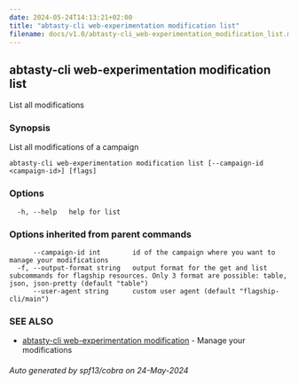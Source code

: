 ```yaml
---
date: 2024-05-24T14:13:21+02:00
title: "abtasty-cli web-experimentation modification list"
filename: docs/v1.0/abtasty-cli_web-experimentation_modification_list.md
---
```

## abtasty-cli web-experimentation modification list

List all modifications

### Synopsis

List all modifications of a campaign

```
abtasty-cli web-experimentation modification list [--campaign-id <campaign-id>] [flags]
```

### Options

```
  -h, --help   help for list
```

### Options inherited from parent commands

```
      --campaign-id int        id of the campaign where you want to manage your modifications
  -f, --output-format string   output format for the get and list subcommands for flagship resources. Only 3 format are possible: table, json, json-pretty (default "table")
      --user-agent string      custom user agent (default "flagship-cli/main")
```

### SEE ALSO

* [abtasty-cli web-experimentation modification](/docs/v1.0/abtasty-cli_web-experimentation_modification.md)	 - Manage your modifications

###### Auto generated by spf13/cobra on 24-May-2024
